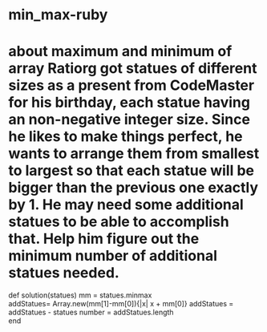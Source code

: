 # min_max-ruby
# about maximum and minimum of array   Ratiorg got statues of different sizes as a present from CodeMaster for his birthday, each statue having an non-negative integer size. Since he likes to make things perfect, he wants to arrange them from smallest to largest so that each statue will be bigger than the previous one exactly by 1. He may need some additional statues to be able to accomplish that. Help him figure out the minimum number of additional statues needed.
def solution(statues)
    mm = statues.minmax      
    addStatues= Array.new(mm[1]-mm[0]){|x| x + mm[0]} 
    addStatues = addStatues - statues
    number = addStatues.length      
end

